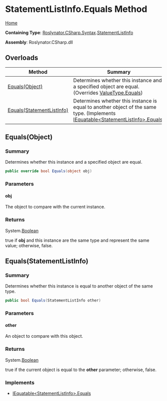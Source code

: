 <a name="_Top"></a>

# StatementListInfo\.Equals Method

[Home](../../../../../README.md#_Top)

**Containing Type**: [Roslynator.CSharp.Syntax](../../README.md#_Top)\.[StatementListInfo](../README.md#_Top)

**Assembly**: Roslynator\.CSharp\.dll

## Overloads

| Method | Summary |
| ------ | ------- |
| [Equals(Object)](#Roslynator_CSharp_Syntax_StatementListInfo_Equals_System_Object_) | Determines whether this instance and a specified object are equal\. \(Overrides [ValueType.Equals](https://docs.microsoft.com/en-us/dotnet/api/system.valuetype.equals)\) |
| [Equals(StatementListInfo)](#Roslynator_CSharp_Syntax_StatementListInfo_Equals_Roslynator_CSharp_Syntax_StatementListInfo_) | Determines whether this instance is equal to another object of the same type\. \(Implements [IEquatable\<StatementListInfo>.Equals](https://docs.microsoft.com/en-us/dotnet/api/system.iequatable-1.equals)\) |

## Equals\(Object\) <a name="Roslynator_CSharp_Syntax_StatementListInfo_Equals_System_Object_"></a>

### Summary

Determines whether this instance and a specified object are equal\.

```csharp
public override bool Equals(object obj)
```

### Parameters

#### obj

The object to compare with the current instance\. 

### Returns

System\.[Boolean](https://docs.microsoft.com/en-us/dotnet/api/system.boolean)

true if **obj** and this instance are the same type and represent the same value; otherwise, false\. 

## Equals\(StatementListInfo\) <a name="Roslynator_CSharp_Syntax_StatementListInfo_Equals_Roslynator_CSharp_Syntax_StatementListInfo_"></a>

### Summary

Determines whether this instance is equal to another object of the same type\.

```csharp
public bool Equals(StatementListInfo other)
```

### Parameters

#### other

An object to compare with this object\.

### Returns

System\.[Boolean](https://docs.microsoft.com/en-us/dotnet/api/system.boolean)

true if the current object is equal to the **other** parameter; otherwise, false\.

### Implements

* [IEquatable\<StatementListInfo>.Equals](https://docs.microsoft.com/en-us/dotnet/api/system.iequatable-1.equals)
